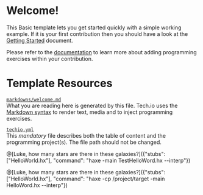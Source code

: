 # Welcome!

This Basic template lets you get started quickly with a simple working example. If it is your first contribution then you should have a look at the [Getting Started](https://tech.io/doc/getting-started-create-playground) document.


Please refer to the [documentation](https://tech.io/doc) to learn more about adding programming exercises within your contribution.

# Template Resources

[`markdowns/welcome.md`](https://github.com/TechDotIO/techio-basic-template/blob/master/markdowns/welcome.md)  
What you are reading here is generated by this file. Tech.io uses the [Markdown syntax](https://tech.io/doc/reference-markdowns) to render text, media and to inject programming exercises.


[`techio.yml`](https://github.com/TechDotIO/techio-basic-template/blob/master/techio.yml)  
This *mandatory* file describes both the table of content and the programming project(s). The file path should not be changed.

@[Luke, how many stars are there in these galaxies?]({"stubs": ["HelloWorld.hx"], "command": "haxe -main TestHelloWord.hx --interp"})

@[Luke, how many stars are there in these galaxies?]({"stubs": ["HelloWorld.hx"], "command": "haxe -cp /project/target -main HelloWord.hx --interp"})